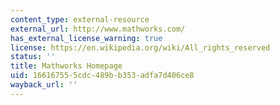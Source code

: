 ```yaml
---
content_type: external-resource
external_url: http://www.mathworks.com/
has_external_license_warning: true
license: https://en.wikipedia.org/wiki/All_rights_reserved
status: ''
title: Mathworks Homepage
uid: 16616755-5cdc-489b-b353-adfa7d406ce8
wayback_url: ''
---
```

